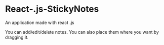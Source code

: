 # React-.js-StickyNotes
An application made with react .js

You can add/edit/delete notes.
You can also place them where you want by dragging it.
